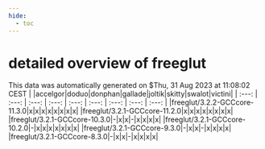 ```yaml
---
hide:
  - toc
---
```


detailed overview of freeglut
=============================


This data was automatically generated on $Thu, 31 Aug 2023 at 11:08:02 CEST
| |accelgor|doduo|donphan|gallade|joltik|skitty|swalot|victini|
| :---: | :---: | :---: | :---: | :---: | :---: | :---: | :---: | :---: |
|freeglut/3.2.2-GCCcore-11.3.0|x|x|x|x|x|x|x|x|
|freeglut/3.2.1-GCCcore-11.2.0|x|x|x|x|x|x|x|x|
|freeglut/3.2.1-GCCcore-10.3.0|-|x|x|-|x|x|x|x|
|freeglut/3.2.1-GCCcore-10.2.0|-|x|x|x|x|x|x|x|
|freeglut/3.2.1-GCCcore-9.3.0|-|x|x|-|x|x|x|x|
|freeglut/3.2.1-GCCcore-8.3.0|-|x|x|-|x|x|x|x|
